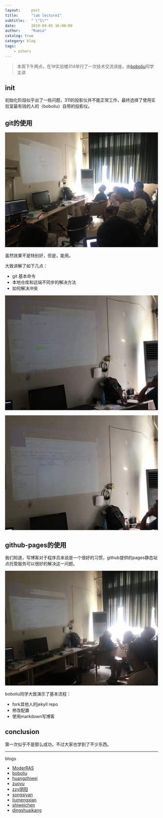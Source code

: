 ```yaml
---
layout:     post
title:      "lab lecture1"
subtitle:   " \"1\""
date:       2019-09-05 16:00:00
author:     "Rumia"
catalog: true
category: blog
tags:
    - others
---
```




>  本周下午两点，在1#实验楼314举行了一次技术交流讲座，由[boboliu](https://boboliu.dev)同学主讲



## init

  初始化阶段似乎出了一些问题，311的投影仪并不能正常工作，最终选择了使用实验室最有钱的人的（boboliu）自带的投影仪。

## git的使用

![](../img/img0.jpg)

虽然效果不是特别好，但是，能用。

大致讲解了如下几点：

- git 基本命令
- 本地仓库和远端不同步的解决方法
- 如何解决冲突

![](../img/img1.jpg)

![](../img/img2.jpg)

## github-pages的使用

  我们知道，写博客对于程序员来说是一个很好的习惯，github提供的pages静态站点托管服务可以很好的解决这一问题。

![](../img/img3.jpg)

  boboliu同学大致演示了基本流程：

- fork其他人的jekyll repo
- 修改配置
- 使用markdown写博客



## conclusion

  第一次似乎不是那么成功，不过大家也学到了不少东西。



---

blogs
- [ModerRAS](https://miaostay.com/)
- [boboliu](https://boboliu.dev/) 
- [huangzhiwei](https://Hzw12138.github.io)
- [zuoyu](https://zuoyu666.github.io)
- [zzy阴阳](http://zzy.monster )
- [songsiyan](https://little1234567.github.io)
- [liumengxian](https://AIWhiteTwo.github.io)
- [shiweichen](https://for-hub.github.io)
- [dingshuaikang](https://dingshuaikang.github.io)